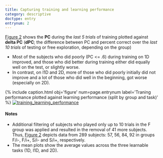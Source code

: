 ```yaml
---
title: Capturing training and learning performance
category: descriptive
doctype: entry
entrynum: 2
---
```


[Figure 2](#f-2) shows the **PC** during the *last 5 trials* of training plotted against **delta PC** (**dPC**; the difference between PC and percent correct over the *last 10 trials* of testing or free exploration, depending on the group)
- Most of the subjects who did poorly (PC <= .6) during training on 1D improved, and those who did better during training either did equally well on the test, or slightly worse.
- In contrast, on I1D and 2D, more of those who did poorly initially did not improve and a lot of those who did well in the beginning, got worse (especially on 2D).

{% 
    include caption.html 
    obj='figure' 
    num=page.entrynum
    label='Traning performance plotted against learning performance (split by group and task)' 
%}
[![training_learning_performance]({{site.baseurl}}/img_compressed/learning_data-5-10-clean.svg)]({{site.baseurl}}/img/learning_data-5-10-clean.svg)

#### Notes
- Additional filtering of subjects who played only up to 10 trials in the F group was applied and resulted in the removal of 41 more subjects. Thus, [Figure 2](#f-2) depicts data from 289 subjects: 57, 56, 84, 92 in groups F/i-, F/i+, S/i- and S/i+, respectively.
- The mean plots show the average values across the three learnable tasks (1D, I1D, and 2D).